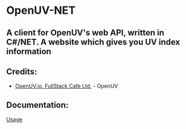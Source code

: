 # OpenUV-NET
## A client for OpenUV's web API, written in C#/NET. A website which gives you UV index information

## Credits:
- [OpenUV.io, FullStack Cafe Ltd.](https://www.openuv.io/) - OpenUV

## Documentation:
[Usage](https://github.com/SoNearSonar/OpenUV-NET/blob/main/Documentation/Usage.md)
